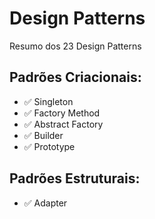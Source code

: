 # Design Patterns

Resumo dos 23 Design Patterns

## Padrões Criacionais:

- ✅ Singleton
- ✅ Factory Method
- ✅ Abstract Factory
- ✅ Builder
- ✅ Prototype

## Padrões Estruturais:

- ✅ Adapter
